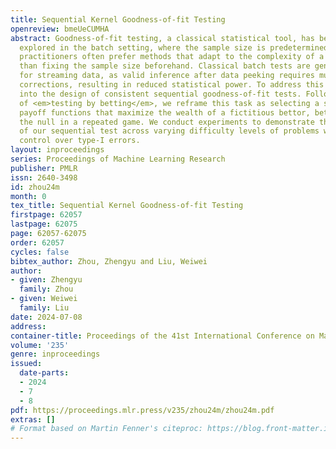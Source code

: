 ```yaml
---
title: Sequential Kernel Goodness-of-fit Testing
openreview: bmeUeCUMHA
abstract: Goodness-of-fit testing, a classical statistical tool, has been extensively
  explored in the batch setting, where the sample size is predetermined. However,
  practitioners often prefer methods that adapt to the complexity of a problem rather
  than fixing the sample size beforehand. Classical batch tests are generally unsuitable
  for streaming data, as valid inference after data peeking requires multiple testing
  corrections, resulting in reduced statistical power. To address this issue, we delve
  into the design of consistent sequential goodness-of-fit tests. Following the principle
  of <em>testing by betting</em>, we reframe this task as selecting a sequence of
  payoff functions that maximize the wealth of a fictitious bettor, betting against
  the null in a repeated game. We conduct experiments to demonstrate the adaptability
  of our sequential test across varying difficulty levels of problems while maintaining
  control over type-I errors.
layout: inproceedings
series: Proceedings of Machine Learning Research
publisher: PMLR
issn: 2640-3498
id: zhou24m
month: 0
tex_title: Sequential Kernel Goodness-of-fit Testing
firstpage: 62057
lastpage: 62075
page: 62057-62075
order: 62057
cycles: false
bibtex_author: Zhou, Zhengyu and Liu, Weiwei
author:
- given: Zhengyu
  family: Zhou
- given: Weiwei
  family: Liu
date: 2024-07-08
address:
container-title: Proceedings of the 41st International Conference on Machine Learning
volume: '235'
genre: inproceedings
issued:
  date-parts:
  - 2024
  - 7
  - 8
pdf: https://proceedings.mlr.press/v235/zhou24m/zhou24m.pdf
extras: []
# Format based on Martin Fenner's citeproc: https://blog.front-matter.io/posts/citeproc-yaml-for-bibliographies/
---
```

